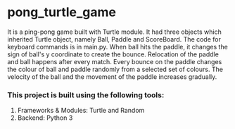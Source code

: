 <h1>pong_turtle_game</h1>
<p>It is a ping-pong game built with Turtle module. It had three objects which inherited Turtle object, namely Ball, Paddle and ScoreBoard. The code for keyboard commands is in main.py. When ball hits the paddle, it changes the sign of ball's y coordinate to create the bounce. Relocation of the paddle and ball happens after every match. Every bounce on the paddle changes the colour of ball and paddle randomly from a selected set of colours. The velocity of the ball and the movement of the paddle increases gradually.</p>
<h3>This project is built using the following tools:</h3>
<ol>
  <li>Frameworks & Modules: Turtle and Random</li>
  <li>Backend: Python 3</li>
</ol>
